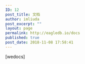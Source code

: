 ```yaml
---
ID: 12
post_title: 文档
author: imliuda
post_excerpt: ""
layout: page
permalink: http://eagledb.io/docs
published: true
post_date: 2018-11-08 17:58:41
---
```

[wedocs]